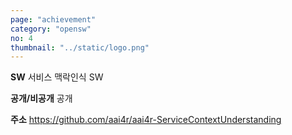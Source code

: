 ```yaml
---
page: "achievement"
category: "opensw"
no: 4
thumbnail: "../static/logo.png"
---
```


**SW** 서비스 맥락인식 SW

**공개/비공개** 공개

**주소** https://github.com/aai4r/aai4r-ServiceContextUnderstanding
